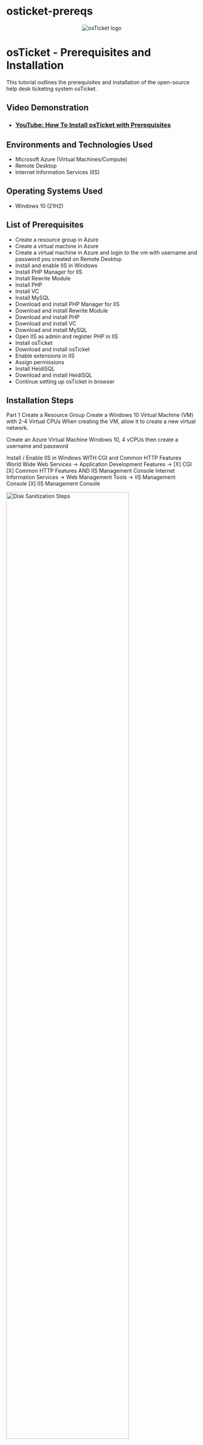 # osticket-prereqs
<p align="center">
<img src="https://i.imgur.com/Clzj7Xs.png" alt="osTicket logo"/>
</p>

<h1>osTicket - Prerequisites and Installation</h1>
This tutorial outlines the prerequisites and installation of the open-source help desk ticketing system osTicket.<br />


<h2>Video Demonstration</h2>

- ### [YouTube: How To Install osTicket with Prerequisites](https://www.youtube.com)

<h2>Environments and Technologies Used</h2>

- Microsoft Azure (Virtual Machines/Compute)
- Remote Desktop
- Internet Information Services (IIS)

<h2>Operating Systems Used </h2>

- Windows 10</b> (21H2)

<h2>List of Prerequisites</h2>

- Create a resource group in Azure
- Create a virtual machine in Azure
- Create a virtual machine in Azure and login to the vm with username and password you created on Remote Desktop
- Install and enable IIS in Windows
- Install PHP Manager for IIS
- Install Rewrite Module
- Install PHP
- Install VC
- Install MySQL
- Download and install PHP Manager for IIS
- Download and install Rewrite Module
- Download and install PHP
- Download and install VC
- Download and install MySQL
- Open IIS as admin and register PHP in IIS
- Install osTicket
- Download and install osTicket
- Enable extensions in IIS
- Assign permissions
- Install HeidiSQL
- Download and install HeidiSQL
- Continue setting up osTicket in browser


<h2>Installation Steps</h2>

<p>Part 1
Create a Resource Group
Create a Windows 10 Virtual Machine (VM) with 2-4 Virtual CPUs
When creating the VM, allow it to create a new virtual network.

Create an Azure Virtual Machine Windows 10, 4 vCPUs then create a username and password

Install / Enable IIS in Windows WITH
CGI and Common HTTP Features
World Wide Web Services -> Application Development Features ->
[X] CGI
[X] Common HTTP Features
AND IIS Management Console
Internet Information Services -> Web Management Tools -> IIS Management Console
[X] IIS Management Console

<img src="https://github.com/frankiebobb/osticket-prereqs/assets/133404844/4c15e6f7-5d5c-46f3-8cd0-a04ab6f706ba" height="80%" width="80%" alt="Disk Sanitization Steps"/> 

Install I.S.S and Web Platform Installer.
</p>
<br />

<p>
<img src="https://github.com/frankiebobb/post-install-config/assets/133404844/2fce3c79-0084-4f1a-a7d1-2ef44dd1a4d3" height="80%" width="80%" alt="Disk Sanitization Steps"/>

<p>
<img src="https://i.imgur.com/chyaFyl.png" height="80%" width="80%" alt="Disk Sanitization Steps"/>
</p>
<p>
Lorem ipsum dolor sit amet, consectetur adipiscing elit, sed do eiusmod tempor incididunt ut labore et dolore magna aliqua. Ut enim ad minim veniam, quis nostrud exercitation ullamco laboris nisi ut aliquip ex ea commodo consequat. Duis aute irure dolor in reprehenderit in voluptate velit esse cillum dolore eu fugiat nulla pariatur.
</p>
<br />

<p>
<img src="https://i.imgur.com/DJmEXEB.png" height="80%" width="80%" alt="Disk Sanitization Steps"/>
</p>
<p>
Lorem ipsum dolor sit amet, consectetur adipiscing elit, sed do eiusmod tempor incididunt ut labore et dolore magna aliqua. Ut enim ad minim veniam, quis nostrud exercitation ullamco laboris nisi ut aliquip ex ea commodo consequat. Duis aute irure dolor in reprehenderit in voluptate velit esse cillum dolore eu fugiat nulla pariatur.
</p>
<br />

<p>
<img src="https://i.imgur.com/DJmEXEB.png" height="80%" width="80%" alt="Disk Sanitization Steps"/>
</p>
<p>
Lorem ipsum dolor sit amet, consectetur adipiscing elit, sed do eiusmod tempor incididunt ut labore et dolore magna aliqua. Ut enim ad minim veniam, quis nostrud exercitation ullamco laboris nisi ut aliquip ex ea commodo consequat. Duis aute irure dolor in reprehenderit in voluptate velit esse cillum dolore eu fugiat nulla pariatur.
</p>
<br />
